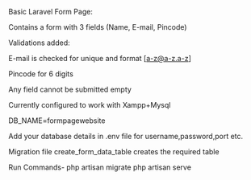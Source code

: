 Basic Laravel Form Page: 

Contains a form with 3 fields (Name, E-mail, Pincode)


Validations added:

E-mail is checked for unique and format [a-z@a-z.a-z]

Pincode for 6 digits

Any field cannot be submitted empty

Currently configured to work with Xampp+Mysql

DB_NAME=formpagewebsite

Add your database details in .env file for username,password,port etc.

Migration file create_form_data_table creates the required table


Run Commands-
php artisan migrate
php artisan serve
